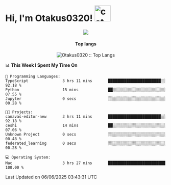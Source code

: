 <h1> Hi, I'm Otakus0320! <img src="https://media.giphy.com/media/mGcNjsfWAjY5AEZNw6/giphy.gif" width="50" alt="cat"></h1>

<p align="center"><a href="https://wakatime.com/@044d69d0-1253-4f60-96b6-5d19a0f9dde5"><img src="https://wakatime.com/badge/user/044d69d0-1253-4f60-96b6-5d19a0f9dde5.svg" /></a></p>

<h4 align="center">Top langs</h4>

<p align="center"><img src="https://github-readme-stats.vercel.app/api/top-langs/?username=Otakus0320&langs_count=10&theme=tokyonight&layout=compact&timestamp={{random_number}}" alt="Otakus0320 :: Top Langs" /></p>

<!--START_SECTION:waka-->
📊 **This Week I Spent My Time On** 

```text
💬 Programming Languages: 
TypeScript               3 hrs 11 mins       ███████████████████████░░   92.18 % 
Python                   15 mins             ██░░░░░░░░░░░░░░░░░░░░░░░   07.55 % 
Jupyter                  0 secs              ░░░░░░░░░░░░░░░░░░░░░░░░░   00.28 % 

🐱‍💻 Projects: 
canavas-editor-new       3 hrs 11 mins       ███████████████████████░░   92.18 % 
ceshi                    14 mins             ██░░░░░░░░░░░░░░░░░░░░░░░   07.06 % 
Unknown Project          0 secs              ░░░░░░░░░░░░░░░░░░░░░░░░░   00.48 % 
federated_learning       0 secs              ░░░░░░░░░░░░░░░░░░░░░░░░░   00.28 % 

💻 Operating System: 
Mac                      3 hrs 27 mins       █████████████████████████   100.00 % 
```


 Last Updated on 06/06/2025 03:43:31 UTC
<!--END_SECTION:waka-->
